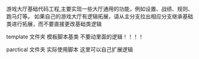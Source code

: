游戏大厅基础代码工程,主要实现一些大厅通用的功能，例如设置、战绩、规则、跑马灯等。 如果自己的游戏大厅有逻辑拓展，请从主分支拉出相应分支继承基础类进行拓展，而不要直接更改基础类逻辑

template 文件夹 模板脚本基类 不要动里面的逻辑！！！！

parctical 文件夹 实际使用脚本 这里可以自己扩展逻辑